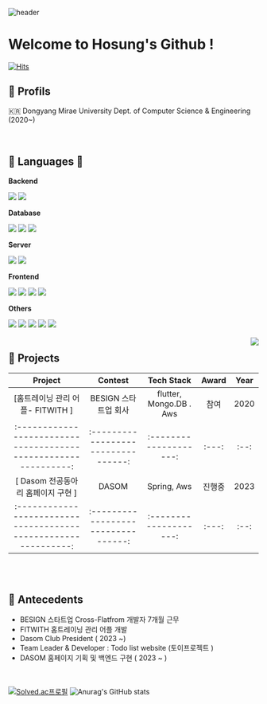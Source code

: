 ![header](https://capsule-render.vercel.app/api?type=waving&color=gradient&height=120&animation=fadeIn&section=footer&text=🚗🚘🚛&fontAlign=70)
# Welcome to Hosung's Github !     

[![Hits](https://hits.seeyoufarm.com/api/count/incr/badge.svg?url=https%3A%2F%2Fgithub.com%2Fgjbae1212%2Fhit-counter)](https://hits.seeyoufarm.com)

## 🐥 Profils
🇰🇷 Dongyang Mirae University Dept. of Computer Science & Engineering (2020~) <br/>
<br><br>   
 
## 🔨 Languages 🔨
<p><strong>Backend</strong></p>
<div>
    <img src="https://img.shields.io/badge/Java-007396?style=for-the-badge&logo=Java&logoColor=white"> 
    <img src="https://img.shields.io/badge/Spring Boot-6DB33F?style=for-the-badge&logo=spring boot&logoColor=white">
</div>
<!-- Database -->
<p><strong>Database</strong></p>
<div>
    <img src="https://img.shields.io/badge/oracle-F80000?style=for-the-badge&logo=oracle&logoColor=white"> 
    <img src="https://img.shields.io/badge/mysql-4479A1?style=for-the-badge&logo=mysql&logoColor=white"> 
    <img src="https://img.shields.io/badge/firebase-FFCA28?style=for-the-badge&logo=firebase&logoColor=white">
</div>
<!-- Server -->
<p><strong>Server</strong></p>
<div align="float:left">
    <img src="https://img.shields.io/badge/linux-FCC624?style=for-the-badge&logo=linux&logoColor=black"> 
    <img src="https://img.shields.io/badge/Amazon AWS-232F3E?style=for-the-badge&logo=amazon aws&logoColor=white"> 
</div>
<!-- Frontend -->
<p><strong>Frontend</strong></p>
<div>
    <img src="https://img.shields.io/badge/html5-E34F26?style=flat-square&logo=html5&logoColor=white"> 
    <img src="https://img.shields.io/badge/css-1572B6?style=flat-square&logo=css3&logoColor=white"> 
    <img src="https://img.shields.io/badge/javascript-F7DF1E?style=flat-square&logo=javascript&logoColor=black"> 
    <img src="https://img.shields.io/badge/Vue-4FC08D?style=for-the-badge&logo=Vue.js&logoColor=white">
</div>
<!-- Others -->
<p><strong>Others</strong></p>
<div>
    <img src="https://img.shields.io/badge/c-A8B9CC?style=flat-square&logo=c&logoColor=white">
    <img src="https://img.shields.io/badge/Kotlin-7F52FF?style=flat-square&logo=kotlin&logoColor=white">
    <img src="https://img.shields.io/badge/Andoid Studio-3DDC84?style=flat-square&logo=android studio&logoColor=white">
    <img src="https://img.shields.io/badge/python-3776AB?style=flat-square&logo=python&logoColor=white"> 
    <img src="https://img.shields.io/badge/flutter-02569B?style=flat-square&logo=flutter&logoColor=white"/>
</div>
<!-- Language Stats to the Right -->
<br>
<div style="float: right;">
    <img src="https://github-readme-stats.vercel.app/api/top-langs/?username=namhosung6023&layout=compact&theme=tokyonight" />
</div>




## 🌱 Projects

|                                              Project                                                         |               Contest                |       Tech Stack       | Award | Year |
| :-------------------------------------------------------------: | :---------------------------------: | :--------------------: | :---: | :--: |
|                        [홈트레이닝 관리 어플- FITWITH ]                                           |         BESIGN 스타트업 회사          |       flutter, Mongo.DB . Aws        | 참여  | 2020 |
| :-------------------------------------------------------------: | :---------------------------------: | :--------------------: | :---: | :--: |
|                        [  Dasom 전공동아리 홈페이지 구현  ]                                       |                  DASOM                      |      Spring, Aws                  | 진행중  | 2023 |
 :-------------------------------------------------------------: | :---------------------------------: | :--------------------: | :---: | :--: |
<br><br>

## 🌱 Antecedents

- BESIGN 스타트업 Cross-Flatfrom 개발자 7개월 근무
- FITWITH 홈트레이닝 관리 어플 개발 
- Dasom Club President ( 2023 ~) 
- Team Leader & Developer : Todo list website (토이프로젝트 )
- DASOM 홈페이지 기획 및 백엔드 구현  ( 2023 ~ ) 

<br><br>
[![Solved.ac프로필](http://mazassumnida.wtf/api/v2/generate_badge?boj=hosung6023)](https://solved.ac/hosung6023)
![Anurag's GitHub stats](https://github-readme-stats.vercel.app/api?username=namhosung6023&show_icons=true&theme=radical)



